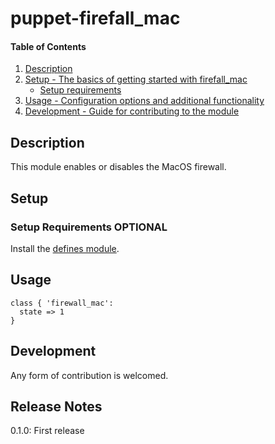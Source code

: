 # puppet-firefall_mac

#### Table of Contents

1. [Description](#description)
1. [Setup - The basics of getting started with firefall_mac](#setup)
    * [Setup requirements](#setup-requirements)
1. [Usage - Configuration options and additional functionality](#usage)
1. [Development - Guide for contributing to the module](#development)

## Description

This module enables or disables the MacOS firewall.

## Setup

### Setup Requirements **OPTIONAL**

Install the [defines module](https://github.com/mevalke/puppet-defines.git).

## Usage

```
class { 'firewall_mac':
  state => 1
}
```

## Development

Any form of contribution is welcomed.

## Release Notes

0.1.0: First release
